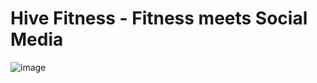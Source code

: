 # Hive Fitness - Fitness meets Social Media
![image](https://github.com/user-attachments/assets/92d8ba64-0e90-4343-aec0-0716076ba1c0)
